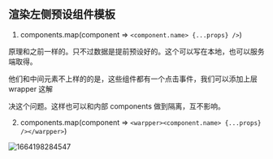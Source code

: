 ## 渲染左侧预设组件模板

1. components.map(component => `<component.name> {...props} />`)

原理和之前一样的。只不过数据是提前预设好的。这个可以写在本地，也可以服务端取得。

他们和中间元素不上样的的是，这些组件都有一个点击事件，我们可以添加上层 wrapper 这解

决这个问题。这样也可以和内部 components 做到隔离，互不影响。

2. components.map(component => `<warpper><component.name> {...props} /></warpper>`)

![1664198284547](image/https://gitee.com/fanno_linuxangel/lego/raw/bee4eb6710cc527fa0051430fe21121eb455f33e/src/image/%E6%B8%B2%E6%9F%93%E5%B7%A6%E4%BE%A7%E9%A2%84%E8%AE%BE%E7%BB%84%E4%BB%B6%E6%A8%A1%E6%9D%BF/1664198284547.png)
